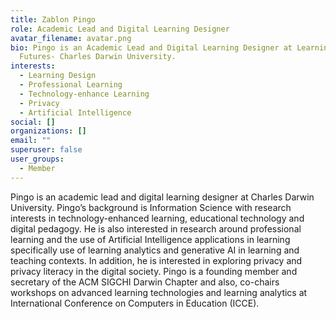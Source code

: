 ```yaml
---
title: Zablon Pingo
role: Academic Lead and Digital Learning Designer
avatar_filename: avatar.png
bio: Pingo is an Academic Lead and Digital Learning Designer at Learning
  Futures- Charles Darwin University.
interests:
  - Learning Design
  - Professional Learning
  - Technology-enhance Learning
  - Privacy
  - Artificial Intelligence
social: []
organizations: []
email: ""
superuser: false
user_groups:
  - Member
---
```

Pingo is an academic lead and digital learning designer at Charles Darwin University. Pingo’s background is Information Science with research interests in technology-enhanced learning, educational technology and digital pedagogy. He is also interested in research around professional learning and the use of Artificial Intelligence applications in learning specifically use of learning analytics and generative AI in learning and teaching contexts. In addition, he is interested in exploring privacy and privacy literacy in the digital society. Pingo is a founding member and secretary of the ACM SIGCHI Darwin Chapter and also, co-chairs workshops on advanced learning technologies and learning analytics at International Conference on Computers in Education (ICCE).
